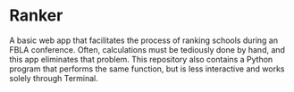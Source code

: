# Ranker
A basic web app that facilitates the process of ranking schools during an FBLA conference. 
Often, calculations must be tediously done by hand, and this app eliminates that problem. 
This repository also contains a Python program that performs the same function, but is 
less interactive and works solely through Terminal. 
